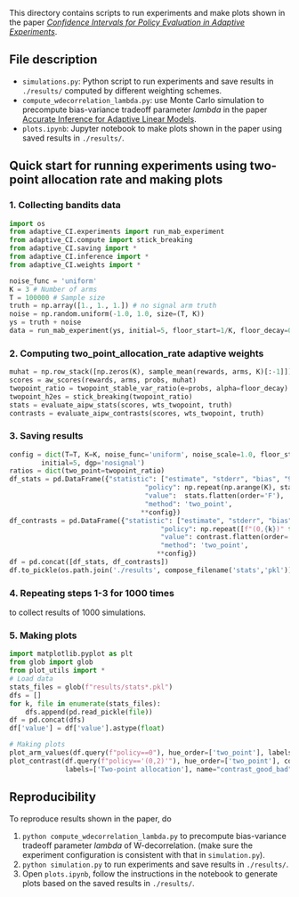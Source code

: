 This directory contains scripts to run experiments and make plots shown in the paper [_Confidence Intervals for Policy Evaluation in Adaptive Experiments_](https://arxiv.org/abs/1911.02768).

## File description
- `simulations.py`: Python script to run experiments and save results in `./results/` computed by different weighting schemes.
- `compute_wdecorrelation_lambda.py`: use Monte Carlo simulation to precompute bias-variance tradeoff parameter _lambda_ in the paper [Accurate Inference for Adaptive Linear Models](https://arxiv.org/abs/1712.06695).
- `plots.ipynb`: Jupyter notebook to make plots shown in the paper using saved results in `./results/`.


## Quick start for running experiments using two-point allocation rate and making plots
### 1. Collecting bandits data
```python
import os
from adaptive_CI.experiments import run_mab_experiment
from adaptive_CI.compute import stick_breaking
from adaptive_CI.saving import *
from adaptive_CI.inference import *
from adaptive_CI.weights import *

noise_func = 'uniform'
K = 3 # Number of arms
T = 100000 # Sample size
truth = np.array([1., 1., 1.]) # no signal arm truth
noise = np.random.uniform(-1.0, 1.0, size=(T, K))
ys = truth + noise
data = run_mab_experiment(ys, initial=5, floor_start=1/K, floor_decay=0.7, exploration='TS')
```
### 2. Computing two_point_allocation_rate adaptive weights
```python
muhat = np.row_stack([np.zeros(K), sample_mean(rewards, arms, K)[:-1]])
scores = aw_scores(rewards, arms, probs, muhat)
twopoint_ratio = twopoint_stable_var_ratio(e=probs, alpha=floor_decay)
twopoint_h2es = stick_breaking(twopoint_ratio)
stats = evaluate_aipw_stats(scores, wts_twopoint, truth) 
contrasts = evaluate_aipw_contrasts(scores, wts_twopoint, truth)
```

### 3. Saving results
```python
config = dict(T=T, K=K, noise_func='uniform', noise_scale=1.0, floor_start=1/K, floor_decay=0.7,
        initial=5, dgp='nosignal')
ratios = dict(two_point=twopoint_ratio)
df_stats = pd.DataFrame({"statistic": ["estimate", "stderr", "bias", "90% coverage of t-stat", "t-stat", "mse", "CI_width", "truth"] * stats.shape[1],
                                  "policy": np.repeat(np.arange(K), stats.shape[0]),
                                  "value":  stats.flatten(order='F'),
                                  "method": 'two_point',
                                 **config})
df_contrasts = pd.DataFrame({"statistic": ["estimate", "stderr", "bias", "90% coverage of t-stat", "t-stat", "mse", "CI_width", "truth"] * contrasts.shape[1],
                                      "policy": np.repeat([f"(0,{k})" for k in np.arange(1, K)], contrasts.shape[0]),
                                      "value": contrast.flatten(order='F'),
                                      "method": 'two_point',
                                     **config})
df = pd.concat([df_stats, df_contrasts])  
df.to_pickle(os.path.join('./results', compose_filename('stats','pkl')))
```

### 4. Repeating steps 1-3 for 1000 times
to collect results of 1000 simulations.

### 5. Making plots
```python
import matplotlib.pyplot as plt
from glob import glob
from plot_utils import *
# Load data
stats_files = glob(f"results/stats*.pkl")
dfs = []
for k, file in enumerate(stats_files):
    dfs.append(pd.read_pickle(file))
df = pd.concat(dfs)
df['value'] = df['value'].astype(float)

# Making plots
plot_arm_values(df.query(f"policy==0"), hue_order=['two_point'], labels=['Two-point allocation'], name="arm_values_0")
plot_contrast(df.query(f"policy=='(0,2)'"), hue_order=['two_point'], col_names=['RMSE', 'Bias', 'Confidence Interval Radius', '90% coverage'],
              labels=['Two-point allocation'], name="contrast_good_bad")
```


## Reproducibility 
To reproduce results shown in the paper, do
1. `python compute_wdecorrelation_lambda.py` to precompute bias-variance tradeoff parameter _lambda_ of W-decorrelation. (make sure the experiment configuration is consistent with that in `simulation.py`).
2. `python simulation.py` to run experiments and save results in `./results/`.
3. Open `plots.ipynb`, follow the instructions in the notebook to generate plots based on the saved results in `./results/`. 

